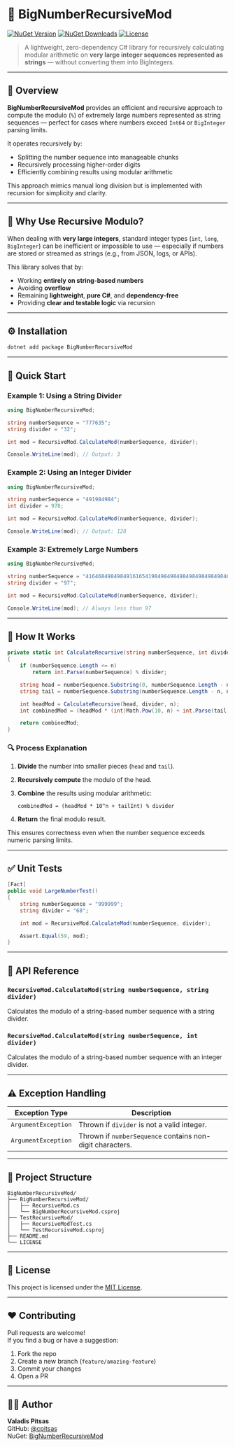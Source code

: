 # 🧮 BigNumberRecursiveMod

[![NuGet Version](https://img.shields.io/nuget/v/BigNumberRecursiveMod.svg?style=for-the-badge)](https://www.nuget.org/packages/BigNumberRecursiveMod/)
[![NuGet Downloads](https://img.shields.io/nuget/dt/BigNumberRecursiveMod.svg?style=for-the-badge)](https://www.nuget.org/packages/BigNumberRecursiveMod/)
[![License](https://img.shields.io/github/license/cpitsas/BigNumberRecursiveMod.svg?style=for-the-badge)](LICENSE)

> A lightweight, zero-dependency C# library for recursively calculating modular arithmetic on **very large integer sequences represented as strings** — without converting them into BigIntegers.

---

## 📘 Overview

**BigNumberRecursiveMod** provides an efficient and recursive approach to compute the modulo (`%`) of extremely large numbers represented as string sequences — perfect for cases where numbers exceed `Int64` or `BigInteger` parsing limits.

It operates recursively by:
- Splitting the number sequence into manageable chunks
- Recursively processing higher-order digits
- Efficiently combining results using modular arithmetic

This approach mimics manual long division but is implemented with recursion for simplicity and clarity.

---

## 🧩 Why Use Recursive Modulo?

When dealing with **very large integers**, standard integer types (`int`, `long`, `BigInteger`) can be inefficient or impossible to use — especially if numbers are stored or streamed as strings (e.g., from JSON, logs, or APIs).

This library solves that by:
- Working **entirely on string-based numbers**
- Avoiding **overflow**
- Remaining **lightweight**, **pure C#**, and **dependency-free**
- Providing **clear and testable logic** via recursion

---

## ⚙️ Installation

```bash
dotnet add package BigNumberRecursiveMod
```

---

## 🚀 Quick Start

### Example 1: Using a String Divider

```csharp
using BigNumberRecursiveMod;

string numberSequence = "777635";
string divider = "32";

int mod = RecursiveMod.CalculateMod(numberSequence, divider);

Console.WriteLine(mod); // Output: 3
```

### Example 2: Using an Integer Divider

```csharp
using BigNumberRecursiveMod;

string numberSequence = "491984984";
int divider = 978;

int mod = RecursiveMod.CalculateMod(numberSequence, divider);

Console.WriteLine(mod); // Output: 128
```

### Example 3: Extremely Large Numbers

```csharp
using BigNumberRecursiveMod;

string numberSequence = "41646849849849161654198498498498498498498498465416515151564651189198484000084984987496874984984984894984984984984981";
string divider = "97";

int mod = RecursiveMod.CalculateMod(numberSequence, divider);

Console.WriteLine(mod); // Always less than 97
```

---

## 🧠 How It Works

```csharp
private static int CalculateRecursive(string numberSequence, int divider, int n)
{
    if (numberSequence.Length <= n)
        return int.Parse(numberSequence) % divider;

    string head = numberSequence.Substring(0, numberSequence.Length - n);
    string tail = numberSequence.Substring(numberSequence.Length - n, n);

    int headMod = CalculateRecursive(head, divider, n);
    int combinedMod = (headMod * (int)Math.Pow(10, n) + int.Parse(tail)) % divider;

    return combinedMod;
}
```

### 🔍 Process Explanation

1. **Divide** the number into smaller pieces (`head` and `tail`).
2. **Recursively compute** the modulo of the head.
3. **Combine** the results using modular arithmetic:

   ```
   combinedMod = (headMod * 10^n + tailInt) % divider
   ```

4. **Return** the final modulo result.

This ensures correctness even when the number sequence exceeds numeric parsing limits.

---

## ✅ Unit Tests

```csharp
[Fact]
public void LargeNumberTest()
{
    string numberSequence = "999999";
    string divider = "68";

    int mod = RecursiveMod.CalculateMod(numberSequence, divider);

    Assert.Equal(59, mod);
}
```

---

## 🧰 API Reference

### `RecursiveMod.CalculateMod(string numberSequence, string divider)`
Calculates the modulo of a string-based number sequence with a string divider.

### `RecursiveMod.CalculateMod(string numberSequence, int divider)`
Calculates the modulo of a string-based number sequence with an integer divider.

---

## ⚠️ Exception Handling

| Exception Type | Description |
|----------------|-------------|
| `ArgumentException` | Thrown if `divider` is not a valid integer. |
| `ArgumentException` | Thrown if `numberSequence` contains non-digit characters. |

---

## 🧱 Project Structure

```
BigNumberRecursiveMod/
├── BigNumberRecursiveMod/
│   ├── RecursiveMod.cs
│   └── BigNumberRecursiveMod.csproj
├── TestRecursiveMod/
│   ├── RecursiveModTest.cs
│   └── TestRecursiveMod.csproj
├── README.md
└── LICENSE
```

---

## 📝 License

This project is licensed under the [MIT License](LICENSE).

---

## ❤️ Contributing

Pull requests are welcome!  
If you find a bug or have a suggestion:
1. Fork the repo  
2. Create a new branch (`feature/amazing-feature`)  
3. Commit your changes  
4. Open a PR  

---

## 👨‍💻 Author

**Valadis Pitsas**  
GitHub: [@cpitsas](https://github.com/cpitsas)  
NuGet: [BigNumberRecursiveMod](https://www.nuget.org/packages/BigNumberRecursiveMod/)
